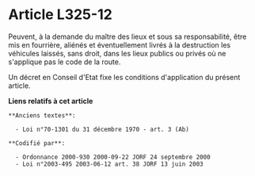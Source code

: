 # Article L325-12

Peuvent, à la demande du maître des lieux et sous sa responsabilité, être mis en fourrière, aliénés et éventuellement livrés
à la destruction les véhicules laissés, sans droit, dans les lieux publics ou privés où ne s'applique pas le code de la
route.

Un décret en Conseil d'Etat fixe les conditions d'application du présent article.

**Liens relatifs à cet article**

	**Anciens textes**:

	  - Loi n°70-1301 du 31 décembre 1970 - art. 3 (Ab)

	**Codifié par**:

	  - Ordonnance 2000-930 2000-09-22 JORF 24 septembre 2000
	  - Loi n°2003-495 2003-06-12 art. 38 JORF 13 juin 2003
